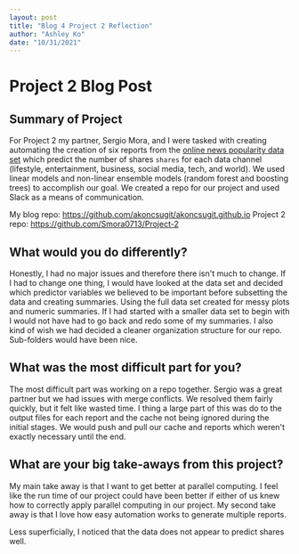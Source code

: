 ```yaml
---
layout: post
title: "Blog 4 Project 2 Reflection"
author: "Ashley Ko"
date: "10/31/2021"
---
```


# Project 2 Blog Post

## Summary of Project
For Project 2 my partner, Sergio Mora, and I were tasked with creating automating the creation of six reports from the [online news popularity data set](https://archive.ics.uci.edu/ml/datasets/Online+News+Popularity) which predict the number of shares `shares` for each data channel (lifestyle, entertainment, business, social media, tech, and world). We used linear models and non-linear ensemble models (random forest and boosting trees) to accomplish our goal. We created a repo for our project and used Slack as a means of communication.

My blog repo: https://github.com/akoncsugit/akoncsugit.github.io
Project 2 repo: https://github.com/Smora0713/Project-2

## What would you do differently?
Honestly, I had no major issues and therefore there isn't much to change. If I had to change one thing, I would have looked at the data set and decided which predictor variables we believed to be important before subsetting the data and creating summaries. Using the full data set created for messy plots and numeric summaries. If I had started with a smaller data set to begin with I would not have had to go back and redo some of my summaries. I also kind of wish we had decided a cleaner organization structure for our repo. Sub-folders would have been nice.

## What was the most difficult part for you?
The most difficult part was working on a repo together. Sergio was a great partner but we had issues with merge conflicts. We resolved them fairly quickly, but it felt like wasted time. I thing a large part of this was do to the output files for each report and the cache not being ignored during the initial stages. We would push and pull our cache and reports which weren't exactly necessary until the end.

## What are your big take-aways from this project?
My main take away is that I want to get better at parallel computing. I feel like the run time of our project could have been better if either of us knew how to correctly apply parallel computing in our project. My second take away is that I love how easy automation works to generate multiple reports.

Less superficially, I noticed that the data does not appear to predict shares well.